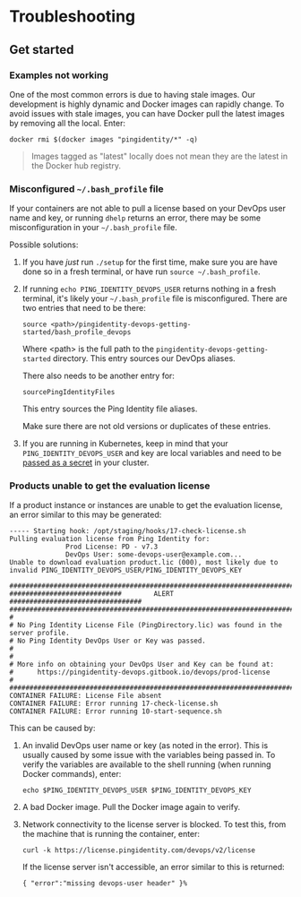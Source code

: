 # Troubleshooting

## Get started

### Examples not working

One of the most common errors is due to having stale images. Our development is highly dynamic and Docker images can rapidly change. To avoid issues with stale images, you can have Docker pull the latest images by removing all the local. Enter:

  ```shell
  docker rmi $(docker images "pingidentity/*" -q)
  ```

> Images tagged as "latest" locally does not mean they are the latest in the Docker hub registry.

### Misconfigured `~/.bash_profile` file

If your containers are not able to pull a license based on your DevOps user name and key, or running `dhelp` returns an error, there may be some misconfiguration in your `~/.bash_profile` file. 

Possible solutions:

1. If you have *just* run `./setup` for the first time, make sure you are have done so in a fresh terminal, or have run `source ~/.bash_profile`.

2. If running `echo PING_IDENTITY_DEVOPS_USER` returns nothing in a fresh terminal, it's likely your `~/.bash_profile` file is misconfigured. There are two entries that need to be there:

   ```text
   source <path>/pingidentity-devops-getting-started/bash_profile_devops
   ```

   Where &lt;path&gt; is the full path to the `pingidentity-devops-getting-started` directory. This entry sources our DevOps aliases.

   There also needs to be another entry for:
   
   ```text
   sourcePingIdentityFiles
   ```

   This entry sources the Ping Identity file aliases.
   
   Make sure there are not old versions or duplicates of these entries.

3. If you are running in Kubernetes, keep in mind that your `PING_IDENTITY_DEVOPS_USER` and key are local variables and need to be [passed as a secret](existingLicense.md) in your cluster.  


### Products unable to get the evaluation license

If a product instance or instances are unable to get the evaluation license, an error similar to this may be generated: 

  ```shell
  ----- Starting hook: /opt/staging/hooks/17-check-license.sh
  Pulling evaluation license from Ping Identity for:
                Prod License: PD - v7.3 
                DevOps User: some-devops-user@example.com...
  Unable to download evaluation product.lic (000), most likely due to invalid PING_IDENTITY_DEVOPS_USER/PING_IDENTITY_DEVOPS_KEY

  ##################################################################################
  ############################        ALERT        #################################
  ##################################################################################
  # 
  # No Ping Identity License File (PingDirectory.lic) was found in the server profile.
  # No Ping Identity DevOps User or Key was passed.  
  # 
  # 
  # More info on obtaining your DevOps User and Key can be found at:
  #      https://pingidentity-devops.gitbook.io/devops/prod-license
  # 
  ##################################################################################
  CONTAINER FAILURE: License File absent
  CONTAINER FAILURE: Error running 17-check-license.sh
  CONTAINER FAILURE: Error running 10-start-sequence.sh
  ```

This can be caused by: 

1. An invalid DevOps user name or key (as noted in the error). This is usually caused by some issue with the variables being passed in. To verify the variables are available to the shell running (when running Docker commands), enter:
  
   ```shell
   echo $PING_IDENTITY_DEVOPS_USER $PING_IDENTITY_DEVOPS_KEY
   ```

2. A bad Docker image. Pull the Docker image again to verify.

3. Network connectivity to the license server is blocked. To test this, from the machine that is running the container, enter:

   ```shell
   curl -k https://license.pingidentity.com/devops/v2/license
   ```

   If the license server isn't accessible, an error similar to this is returned:

   ```shell
   { "error":"missing devops-user header" }%             
   ```

